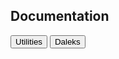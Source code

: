 ## **Documentation**

<button class = "button button1" onClick = "openUtilities()"> Utilities </button>
<button class = "button button1" onClick = "openDaleks()"> Daleks </button>

<script>
	function openUtilities() {
		window.location.href = "http://frogastudios.com/docs/utilities/";
	}
	
	function openDaleks() {
		window.location.href = "http://frogastudios.com/docs/daleks/";
	}
</script>
